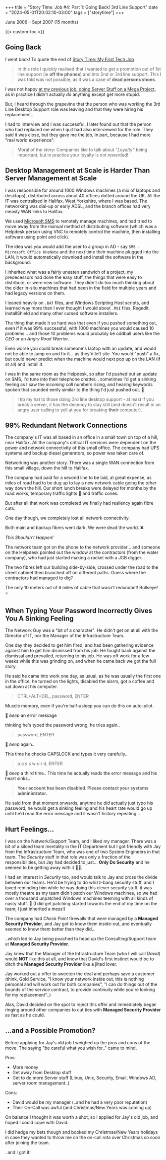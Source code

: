 +++
title = "Story Time: Job #4: Part 1: Going Back! 3rd Line Support"
date = "2024-05-01T20:02:10-03:00"
tags = ["storytime"]
+++

June 2006 – Sept 2007 (15 months)

{{< custom-toc >}}

## Going Back

I went back! To quote the end of [Story Time: My First Tech Job](/blog/2024/04/story-time-first-tech-job/)

> In this role I quickly realised that I wanted to get a promotion out of 1st line support (ie **off the phones**) and into 2nd or 3rd line support. This I was told was not possible, as it was a case of **dead persons shoes**.

I was not happy [at my previous job, doing Server Stuff on a Mega Project](/blog/2024/04/story-time-job-03-p1-big-nhs-project/), as in practice I didn't actually *do* anything except get more stupid.

But, I heard through the grapevine that the person who was working the 3rd Line Desktop Support role was leaving and that they were hiring his replacement..

I had to interview and I was successful. I later found out that the person who had replaced me when I quit had also interviewed for the role. They said it was close, but they gave me the job, in part, because I had more "real world experience". 

> Moral of the story: Companies like to talk about *"Loyalty"* being important, but in practice your loyalty is not rewarded!

## Desktop Management at Scale is Harder Than Server Management at Scale 

I was responsible for around 1000 Windows machines (a mix of laptops and desktops), distributed across about 40 offices dotted around the UK. All the IT was centralised in Halifax, West Yorkshire, where I was based. The networking was dial-up or early ADSL, and the branch offices had very measly WAN links to Halifax.

We used [Microsoft SMS](https://en.wikipedia.org/wiki/Microsoft_Configuration_Manager#History) to remotely manage machines, and had tried to move away from the manual method of distributing software (which was a Helpdesk person using VNC to remotely control the machine, then installing software using point and click).

The idea was you would add the user to a group in AD - say `SMS - Microsoft Office OneNote` and the next time their machine plugged into the LAN, it would automatically download and install the software in the background.

I inherited what was a fairly uneaten sandwich of a project, my predecessors had done the easy stuff, the things that were easy to distribute, or were new software. They didn't do too much thinking about the older in-situ machines that had been in the field for multiple years and had legacy versions on them.

I leaned heavily on `.BAT` files, and Windows Scripting Host scripts, and learned way more than I ever thought I would about `.MSI` files, Regedit, InstallShield and many other cursed software installers.

The thing that made it so hard was that even if you pushed something out, even if it was 99% successful, with 1000 machines you would caused 10 problems... and those 10 problems would probably be oddball users like the *CEO* or an *Angry Road Warrior*.

Even worse you could break someone's laptop with an update, and would not be able to jump on and fix it... as they'd left site. You would "push" a fix, but could never predict when the machine would next pop up on the LAN (if at all) and install it.

I was in the same room as the Helpdesk, so after I'd pushed out an update on SMS, I'd tune into their telephone chatter... sometimes I'd get a sinking feeling as I saw the *incoming call* numbers rising, and hearing keywords spoken that sounded eerily similar to the thing I'd just pushed out. :see_no_evil:

> I tip my hat to those doing 3rd line desktop support - at least if you break a server, it has the decency to stay still (and doesn't result in an angry user calling to yell at you for breaking __their__ computer).

## 99% Redundant Network Connections

The company's IT was all based in an office in a small town on top of a hill, near Halifax. All the company's critical IT services were dependent on the power and network connectivity of this small office. The company had UPS systems and backup diesel generators, so power was taken care of.

Networking was another story. There was a single WAN connection from this small village, down the hill to Halifax. 

The company had paid for a second line to be laid, at great expense, as miles of road had to be dug up to lay a new network cable going the *other* way down the hill. Our short lunch breaks were delayed for months by the road works, temporary traffic lights :vertical_traffic_light: and traffic cones.

But after all that work was completed we finally had resilency again fibre cuts.

One day though, we completely lost all network connectivity.

Both main and backup fibres went dark. We were dead the world. :x:

*This Shouldn't Happen!*

The network team got on the phone to the network provider... and someone on the Helpdesk pointed out the window at the contractors (from the water company), who had just started making a racket with a JCB digger...

The two fibres left our building side-by-side, crossed under the road to the street cabinet then branched off on different paths. Guess where the contractors had managed to dig?

The only 10 meters out of 6 miles of cable that wasn't redundant! Bullseye! :star:

## When Typing Your Password Incorrectly Gives You A Sinking Feeling

The Network Guy was a "bit of a character". He didn't get on at all with the Director of IT, nor the Manager of the Infrastructure Team.

One day they decided to get him fired, and had been gathering evidence against him to get him dismissed from his job. He fought back against the dismissal and prevailed, returning to his job. He was off work for a few weeks while this was grinding on, and when he came back we got the full story.

He said he came into work one day, as usual, as he was usually the first one in the office, he turned on the lights, disabled the alarm, got a coffee and sat down at his computer.

> CTRL+ALT+DEL, password, ENTER

Muscle memory, even if you're half-asleep you can do this on auto-pilot.

:no_entry_sign: *beep* an error message

thinking he's typed the password wrong, he tries again..

> password, ENTER

:no_entry_sign: *beep* again..

This time he checks CAPSLOCK and types it very carefully..

> p a s s w o r d, ENTER

:no_entry_sign: *beep* a third time.. This time he actually reads the error message and his heart sinks..

> **Your account has been disabled. Please contact your systems administrator.**

He said from that moment onwards, anytime he *did* actually just typo his password, he would get a sinking feeling and his heart rate would go up until he'd read the error message and it wasn't history repeating...

## Hurt Feelings...

I was on the Network/Support Team, and I liked my manager. There was a bit of a siloed team mentality in the IT Department but I got friendly with Jay from the Infrastructure Team, who was one of two System Engineers in that team. The *Security* stuff in that role was only a fraction of the responsibilities, but Jay had decided to just... __Only Do Security__ and he seemed to be getting away with it :woman_shrugging:.

I had an interest in *Security* too, and would talk to Jay and cross the divide between our teams. He'd be trying to do whizz-bang security stuff, and I loved reminding him while he was doing this clever security stuff, it was mostly theatre as my team didn't patch our Windows machines, so we had over a thousand unpatched Windows machines teeming with all kinds of nasty stuff. :see_no_evil: (I did get patching started towards the end of my time on the team, I just inherited a mess!)

The company had *Check Point* firewalls that were managed by a **Managed Security Provider**, and Jay got to know them inside-out, and eventually seemed to know them better than they did...

..which led to Jay being poached to head up the Consulting/Support team at **Managed Security Provider**.

Jay knew that the Manager of the Infrastructure Team (who I will call *David*) would **NOT** like this at all, and knew that David's first instinct would be to ditch the **Managed Security Provider** like a jilted lover.

Jay worked out a offer to sweeten the deal and perhaps save a customer (think, Gold Service, "I know your network inside out, this is nothing personal and will work out for both companies", "I can do things out of the bounds of the service contract, to provide continuity while you're looking for my replacement"..)

Alas, David decided on the spot to reject this offer and immediately began ringing around other companies to cut ties with **Managed Security Provider** as fast as he could.

## ...and a Possible Promotion?

Before applying for Jay's old job I weighed up the pros and cons of the move. The saying "be careful what you wish for.." came to mind.

Pros:
* More money
* Get away from Desktop stuff
* Get to do more Server stuff (Linux, Unix, Security, Email, Windows AD, server room management..)

Cons:
* David would be my manager (..and he had a very poor reputation)
* Their On-Call was awful (and Christmas/New Years was coming up)

On balance I thought it was worth a shot, so I applied for Jay's old job, and hoped I could cope with David.

I did hedge my bets though and booked my Christmas/New Years holidays in case they wanted to throw me on the on-call rota over Christmas so soon after joining the team.

..and I got it!
